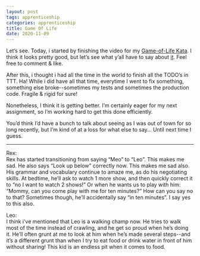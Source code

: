```yaml
---
layout: post 
tags: apprenticeship
categories: apprenticeship
title: Game Of Life
date: 2020-11-09
---
```


Let’s see.  Today, i started by finishing the video for my [Game-of-Life Kata](https://www.youtube.com/watch?v=Gwk9mmQtYOc). I think it looks pretty good, but let’s see what y’all have to say about [it](https://www.youtube.com/watch?v=Gwk9mmQtYOc).  Feel free to comment & like.

After this, i thought i had all the time in the world to finish all the TODO’s in TTT.  Ha!  While i did have all that time, everytime I went to fix something, something else broke--sometimes my tests and sometimes the production code.  Fragile & rigid for sure!

Nonetheless, I think it is getting better.  I’m certainly eager for my next assignment, so I’m working hard to get this done efficiently.

You’d think I’d have a bunch to talk about seeing as I was out of town for so long recently, but I’m kind of at a loss for what else to say…  Until next time I guess.

***
Rex:  
Rex has started transitioning from saying “Meo” to “Leo”.  This makes me sad.  He also says “Look up below” correctly now.  This makes me sad also.  His grammar and vocabulary continue to amaze me, as do his negotiating skills.  At bedtime, he’ll ask to watch 1 more show, and then quickly correct it to “no I want to watch 2 shows!”  Or when he wants us to play with him: “Mommy, can you come play with me for ten minutes?”  How can you say no to that?  Sometimes though, he’ll accidentally say “in ten minutes”.  I say yes to this also.  

Leo:  
I think i’ve mentioned that Leo is a walking champ now.  He tries to walk most of the time instead of crawling, and he get so proud when he’s doing it.  He’ll often grunt at me to look at him when he’s made several steps--and it’s a different grunt than when I try to eat food or drink water in front of him without sharing!  This kid is an endless pit when it comes to food.  
